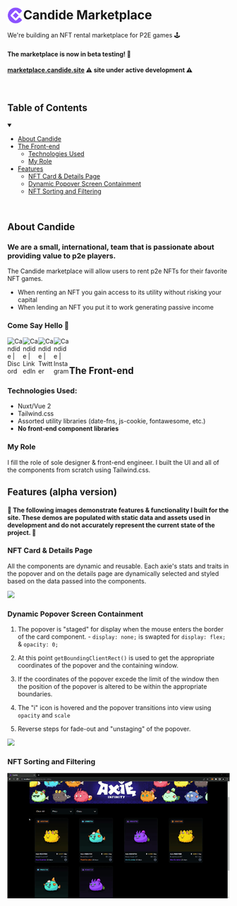 # <img align="left" alt="Candide" width="36px" src="./assets/logo.png" />Candide Marketplace

We're building an NFT rental marketplace for P2E games 🕹️

#### The marketplace is now in beta testing! 🚀

#### <a href="https://marketplace.candide.site/">marketplace.candide.site</a> ⚠️ site under active development ⚠️

<br>

## Table of Contents

<details open>
<summary></summary>

- [About Candide](#about-candide)
- [The Front-end](#the-front-end)
  - [Technologies Used](#technologies-used)
  - [My Role](#my-role)
- [Features](#features-alpha-version)
  - [NFT Card & Details Page](#nft-card--details-page)
  - [Dynamic Popover Screen Containment](#dynamic-popover-screen-containment)
  - [NFT Sorting and Filtering](#nft-sorting-and-filtering)

</details>

<br>

## About Candide

### We are a small, international, team that is passionate about providing value to p2e players.

The Candide marketplace will allow users to rent p2e NFTs for their favorite NFT games.

- When renting an NFT you gain access to its utility without risking your capital
- When lending an NFT you put it to work generating passive income
  <br>

### Come Say Hello 👋

[<img align="left" alt="Candide | Discord" width="35px" src="https://s3-storage.textopus.nl/wp-content/uploads/2015/05/18050104/Discord-icon-270x270.png" />][discord]
[<img align="left" alt="Candide | LinkedIn" width="35px" src="https://algomine.pl/wp-content/uploads/LinkedIn-Icon-380x380.png" />][linkedin]
[<img align="left" alt="Candide | Twitter" width="35px" src="https://www.seekpng.com/png/full/5-54303_twitter-introduces-a-new-app-for-windows-twitter.png" />][twitter]
[<img align="left" alt="Candide | Instagram" width="35px" src="https://upload.wikimedia.org/wikipedia/commons/a/a5/Instagram_icon.png" />][instagram]

<br>
<br>

## The Front-end

<!-- #### 🚨 The following images demonstrate features & functionality I built for the site. These demos are populated with static data and assets used in development and do not accurately represent the current state of the project. 🚨 -->

### Technologies Used:

- Nuxt/Vue 2
- Tailwind.css
- Assorted utility libraries (date-fns, js-cookie, fontawesome, etc.)
- **No front-end component libraries**

### My Role

I fill the role of sole designer & front-end engineer. I built the UI and all of the components from scratch using Tailwind.css.

<!-- <a href="https://marketplace.candide.site/" target="_blank">
<img src="./assets/candide-marketplace.png" alt="candide landing page screen shot" width="500px" />
</a> -->

## Features (alpha version)

#### 🚨 The following images demonstrate features & functionality I built for the site. These demos are populated with static data and assets used in development and do not accurately represent the current state of the project. 🚨

### NFT Card & Details Page

All the components are dynamic and reusable. Each axie's stats and traits in the popover and on the details page are dynamically selected and styled based on the data passed into the components.

<img src="./assets/axie-display.gif" />
<br>

### Dynamic Popover Screen Containment

1. The popover is "staged" for display when the mouse enters the
   border of the card component. - `display: none;` is swapted for `display: flex;` & `opacity: 0;`

2. At this point `getBoundingClientRect()` is used to get the appropriate coordinates of the popover and the containing window.

3. If the coordinates of the popover excede the limit of the window then the position of the popover is altered to be within the appropriate boundaries.

4. The "i" icon is hovered and the popover transitions into view using `opacity` and `scale`

5. Reverse steps for fade-out and "unstaging" of the popover.

<img src="./assets/containment.gif" width="600px" />
<br>

### NFT Sorting and Filtering

<img src="./assets/axie-filters.gif" />

[twitter]: https://twitter.com/CandideNft
[instagram]: https://www.instagram.com/candidenft/
[linkedin]: https://www.linkedin.com/company/candidenft/
[discord]: https://discord.com/channels/1000021187600076810/1000021854058205224
